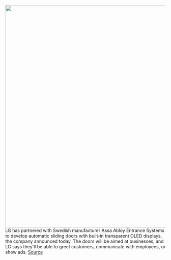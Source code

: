 <img src='https://cdn.vox-cdn.com/thumbor/PXFbmf2UoFqPohaOEfEV54hE0DY=/0x0:2560x1920/1200x800/filters:focal(1076x756:1484x1164)/cdn.vox-cdn.com/uploads/chorus_image/image/68469664/Transparent_OLED_Automatic_Door_03_scaled.0.jpg' width='700px' /><br/>
LG has partnered with Swedish manufacturer Assa Abloy Entrance Systems to develop automatic sliding doors with built-in transparent OLED displays, the company announced today. The doors will be aimed at businesses, and LG says they'll be able to greet customers, communicate with employees, or show ads.
<a href='https://www.theverge.com/2020/12/7/22158335/lg-assa-abloy-automatic-sliding-doors-transparent-oled-displays'> Source <a/>